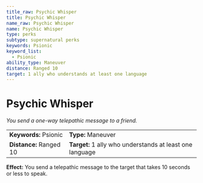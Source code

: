 ```yaml
---
title_raw: Psychic Whisper
title: Psychic Whisper
name_raw: Psychic Whisper
name: Psychic Whisper
type: perks
subtype: supernatural perks
keywords: Psionic
keyword_list:
  - Psionic
ability_type: Maneuver
distance: Ranged 10
target: 1 ally who understands at least one language
---
```


# Psychic Whisper

*You send a one-way telepathic message to a friend.*

|                         |                                                          |
| :---------------------- | :------------------------------------------------------- |
| **Keywords:** Psionic   | **Type:** Maneuver                                       |
| **Distance:** Ranged 10 | **Target:** 1 ally who understands at least one language |

**Effect:** You send a telepathic message to the target that takes 10 seconds or less to speak.
